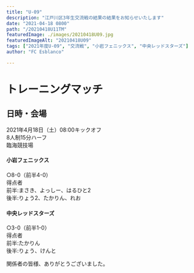 ```yaml
---
title: "U-09"
description: "江戸川区3年生交流戦の結果の結果をお知らせいたします"
date: "2021-04-18 0800"
path: "/20210418U11TM"
featuredImage: ./images/20210418U09.jpg
featuredImageAlt: "20210418U09"
tags: ["2021年度U-09", "交流戦", "小岩フェニックス", "中央レッドスターズ"]
author: "FC Esblanco"

---
```



# トレーニングマッチ

## 日時・会場

2021年4月18日（土）08:00キックオフ  
8人制15分ハーフ  
臨海競技場  

#### 小岩フェニックス
○8-0（前半4-0）    
得点者  
  前半:まさき、よっしー、はるひと2  
  後半:りょう2、たかりん、れお


#### 中央レッドスターズ
○3-0（前半1-0）  
得点者  
  前半:たかりん  
  後半:りょう、けんと  



関係者の皆様、ありがとうございました。
